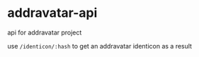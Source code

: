 # addravatar-api
api for addravatar project

use `/identicon/:hash` to get an addravatar identicon as a result
